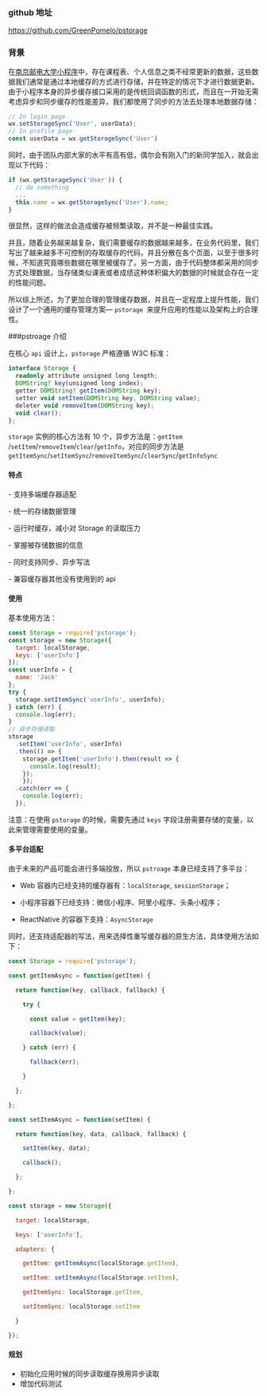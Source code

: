 ### github 地址

https://github.com/GreenPomelo/pstorage

### 背景

在[南京邮电大学小程序](https://github.com/GreenPomelo/Undergraduate)中，存在课程表、个人信息之类不经常更新的数据，这些数据我们通常是通过本地缓存的方式进行存储，并在特定的情况下才进行数据更新。由于小程序本身的异步缓存接口采用的是传统回调函数的形式，而且在一开始无需考虑异步和同步缓存的性能差异，我们都使用了同步的方法去处理本地数据存储：

```javascript
// In login page
wx.setStorageSync('User', userData);
// In profile page
const userData = wx.getStorageSync('User')
```



同时，由于团队内部大家的水平有高有低，偶尔会有刚入门的新同学加入，就会出现以下代码：

```javascript
if (wx.getStorageSync('User')) {
  // do something
  ...
  this.name = wx.getStorageSync('User').name;
}
```

很显然，这样的做法会造成缓存被频繁读取，并不是一种最佳实践。

并且，随着业务越来越复杂，我们需要缓存的数据越来越多，在业务代码里，我们写出了越来越多不可控制的存取缓存的代码，并且分散在各个页面，以至于很多时候，不知道究竟哪些数据在哪里被缓存了。另一方面，由于代码整体都采用的同步方式处理数据，当存储类似课表或者成绩这种体积偏大的数据的时候就会存在一定的性能问题。

所以综上所述，为了更加合理的管理缓存数据，并且在一定程度上提升性能，我们设计了一个通用的缓存管理方案— `pstorage `来提升应用的性能以及架构上的合理性。

###pstroage 介绍

在核心 `api` 设计上，`pstorage` 严格遵循 W3C 标准：

```typescript
interface Storage {
  readonly attribute unsigned long length;
  DOMString? key(unsigned long index);
  getter DOMString? getItem(DOMString key);
  setter void setItem(DOMString key, DOMString value);
  deleter void removeItem(DOMString key);
  void clear();
};
```

`storage` 实例的核心方法有 10 个，异步方法是：`getItem` /`setItem`/`removeItem`/`clear`/`getInfo`，对应的同步方法是 `getItemSync`/`setItemSync`/`removeItemSync`/`clearSync`/`getInfoSync`

#### 特点

\- 支持多端缓存器适配

\- 统一的存储数据管理

\- 运行时缓存，减小对 Storage 的读取压力

\- 掌握被存储数据的信息

\- 同时支持同步、异步写法

\- 兼容缓存器其他没有使用到的 api

#### 使用

基本使用方法：

```javascript
const Storage = require('pstorage');
const storage = new Storage({
  target: localStorage,
  keys: ['userInfo']
});
const userInfo = {
  name: 'Jack'
};
try {
  storage.setItemSync('userInfo', userInfo);
} catch (err) {
  console.log(err);
}
// 异步存储读取
storage
  .setItem('userInfo', userInfo)
  .then(() => {
  	storage.getItem('userInfo').then(result => {
      console.log(result);
    });
	});
  .catch(err => {
    console.log(err);
  });
```

注意：在使用 `pstorage` 的时候，需要先通过 `keys` 字段注册需要存储的变量，以此来管理需要使用的变量。

#### 多平台适配

由于未来的产品可能会进行多端投放，所以 `pstroage` 本身已经支持了多平台：

-  Web 容器内已经支持的缓存器有：`localStorage`, `sessionStorage`；

- 小程序容器下已经支持：微信小程序、阿里小程序、头条小程序；

- ReactNative 的容器下支持：`AsyncStorage`

同时，还支持适配器的写法，用来选择性重写缓存器的原生方法，具体使用方法如下：

```javascript
const Storage = require('pstorage');

const getItemAsync = function(getItem) {

  return function(key, callback, fallback) {

    try {

      const value = getItem(key);

      callback(value);

    } catch (err) {

      fallback(err);

    }

  };

};

const setItemAsync = function(setItem) {

  return function(key, data, callback, fallback) {

    setItem(key, data);

    callback();

  };

};

const storage = new Storage({

  target: localStorage,

  keys: ['userInfo'],

  adapters: {

    getItem: getItemAsync(localStorage.getItem),

    setItem: setItemAsync(localStorage.setItem),

    getItemSync: localStorage.getItem,

    setItemSync: localStorage.setItem

  }

});
```

#### 规划

- 初始化应用时候的同步读取缓存换用异步读取
- 增加代码测试